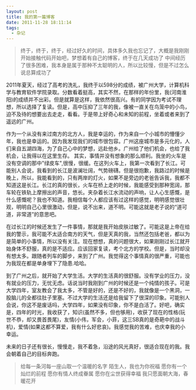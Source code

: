 ```yaml
---
layout: post
title: 我的第一篇博客
date: 2011-11-28 18:11:14
tags: 
  - 杂记
---
```


>终于，终于，终于，经过好久的时间，具体多久我也忘记了，大概是我刚刚开始接触代码开始吧，梦想着有自己的博客，终于在几天成功了
>中间经历了很多困难，我本身是属于那种不太聪明的人，所以比较慢，但是不过怎么说总算成功了

2011年夏天，经过了高考的洗礼，我终于以598分的成绩，被广州大学，计算机科学与教育软件学院录取。分数看着挺高，其实不然，在那样的年份里，我(河南淮阳)的成绩并不出彩。但是就算是这样，我依然很高兴。有的同学因为考试不理想，所以选择了复读。但是，高中压抑了三年的我，像被一直关在鸟笼中的小鸟，迫不及待的想要出去走走，看看。于是带上好奇心和未知的前程，坐着或者来到了遥远的广州。
<!--more-->
作为一个从没有来过南方的北方人，我是幸运的，作为来自一个小城市的懵懂少年，我也是幸运的。因为我发现我们的城市很包容。广州这座城市是多元化的，人们来自五湖四海，为了自己心中的梦想，远赴他乡。广州给了他们机会，也给了我机会，让我得以在这里生存。
其实，事情并没有想象的那么顺利。我坐的火车是没有空调的那中"绿皮车",很慢，很缓。在这列火车上，我第一次看到了长江。可能别人会说，我看到的长江是波澜壮阔，气势磅礴。但是很抱歉，我路过的时候是晚上，所以，我能看到的，只有两岸的灯火，如果不是旁边的老爸告诉我，我都不知道这是长江。长江的真的很长，火车在桥上走的时候，我能感受到那种宽阔，那车轮在铁轨上摩擦出的声音，悠长。夹杂着长江水流动的声响，让人心生感慨，是什么感慨呢？我也不知道。我相信每个人都应该有过这样的感觉，明明感觉很壮观，明明自己心里很激动，但是，说不出来，道不明。可能这就是老子说的“道可道，非常道”的意思吧。

在过长江的时候还发生了一件事情，那就是我开始皮肤过敏了。可能这是上帝在给我的警示，我可能不太适合南方的天气，但是天真的我，当然还包括老爸，都以为是简单的小事情，所以没有关注。现在想想，真的问题很大，如果刚刚过长江就开始身体不舒服，真的是不适应。应该回家复读，考个北方的学校。但是，当时却没有想太多。跟随者列车的脚步，来到了广州。我觉得这个事情真的很严重，可能也为我现在都是单身埋下了隐患.哈哈。

到了广州之后，就开始了大学生活。大学的生活真的很舒服。没有学业的压力，没有就业的压力，无忧无虑。话说当时我刚到广州的时候还是一个纯情的孩子。可是大学四年，室友教会了我太多，不管是好的，还是不好的，我就像是一个黑洞，一股脑儿的全都往肚子里塞。不过大学的生活还是给我留下了很深的印象。可能别人会说，你这不是废话吗，大学四年，如果没有印象，你不是白活了。好吧，确实是，四年的时光，我收获了，知识(虽然不多，但也够用)，收获了现在的性格(玩世不恭，却又畏首畏尾)，友情(小伟，军会，小菲，这三SB真的是奇葩中的战斗机)，爱情(如果这都不算爱，我有什么好悲哀)。我感觉我的苦难，也庆幸我的小幸运。

未来的日子还有很长，慢慢走，我不着急，沿途的风光真好，很适合现在的我。我会朝着自己的目标奔跑。


>给每一条河每一座山取一个温暖的名字
>陌生人，我也为你祝福
>愿你有一个灿烂的前程
>愿你有情人终成眷属
>愿你在尘世获得幸福
>我只愿面朝大海，春暖花开